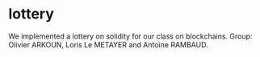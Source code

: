 # lottery
We implemented a lottery on solidity for our class on blockchains.
Group: Olivier ARKOUN, Loris Le METAYER and Antoine RAMBAUD.
